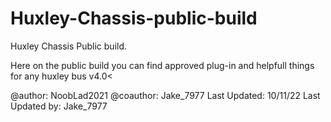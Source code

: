# Huxley-Chassis-public-build
Huxley Chassis Public build.

Here on the public build you can find approved plug-in and helpfull things for any huxley bus v4.0<

@author: NoobLad2021 
@coauthor: Jake_7977 
Last Updated: 10/11/22 
Last Updated by: Jake_7977
